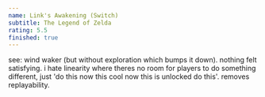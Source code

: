 ```yaml
---
name: Link's Awakening (Switch)
subtitle: The Legend of Zelda
rating: 5.5
finished: true
---
```


see: wind waker (but without exploration which bumps it down). nothing felt satisfying. i hate linearity where theres no room for players to do something different, just 'do this now this cool now this is unlocked do this'. removes replayability.
